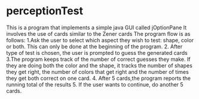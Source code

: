 # perceptionTest
This is a program that implements a simple java GUI called jOptionPane
It involves the use of cards similar to the Zener cards
The program flow is as follows:
1.Ask the user to select which aspect they wish to test: 
shape, color or both. This can only be done at the 
beginning of the program. 
2. After type of test is chosen, the user is prompted to guess the generated cards
3.The program keeps track of the number of correct guesses they make. If 
they are doing both the color and the shape, it tracks the number of shapes they get right, the number of colors that
get right and the number of times they get both correct on 
one card. 
4. After 5 cards,the program reports the running total of the results
5. If the user wants to continue, do another 5 cards.
